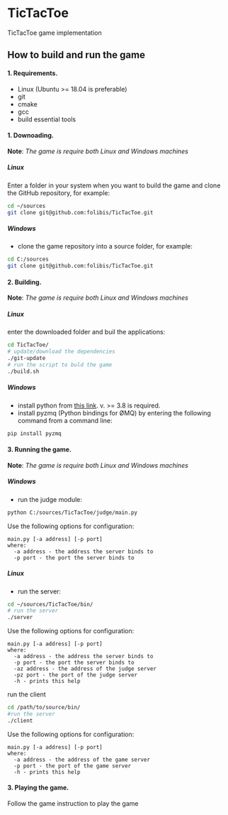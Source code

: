 # TicTacToe
TicTacToe game implementation

## How to build and run the game ##


#### 1. Requirements. ####
* Linux (Ubuntu >= 18.04 is preferable)
* git
* cmake
* gcc
* build essential tools

#### 1. Downoading. ####
**Note**: _The game is require both Linux and Windows machines_
##### Linux #####
Enter a folder in your system when you want to build the game and clone the GitHub repository, for example:
```bash
cd ~/sources
git clone git@github.com:folibis/TicTacToe.git 
```
##### Windows #####
* clone the game repository into a source folder, for example:
```bash
cd C:/sources
git clone git@github.com:folibis/TicTacToe.git 
```


#### 2. Building. ####
**Note**: _The game is require both Linux and Windows machines_

##### Linux #####
enter the downloaded folder and buil the applications:
```bash
cd TicTacToe/
# update/download the dependencies
./git-update
# run the script to buld the game
./build.sh
```
##### Windows #####
* install python from [this link](https://www.python.org/downloads/). v. >= 3.8 is required.
* install pyzmq (Python bindings for ØMQ) by entering the following command from a command line:
```bash
pip install pyzmq
```

#### 3. Running the game. ####
**Note**: _The game is require both Linux and Windows machines_
##### Windows #####
* run the judge module:
```bash
python C:/sources/TicTacToe/judge/main.py
```
Use the following options for configuration:
```
main.py [-a address] [-p port]
where:
  -a address - the address the server binds to
  -p port - the port the server binds to
```

##### Linux #####
* run the server:
```bash
cd ~/sources/TicTacToe/bin/
# run the server
./server
```
Use the following options for configuration:
```
main.py [-a address] [-p port]
where:
  -a address - the address the server binds to
  -p port - the port the server binds to
  -az address - the address of the judge server
  -pz port - the port of the judge server
  -h - prints this help
```

 run the client
```bash
cd /path/to/source/bin/
#run the server
./client
```
Use the following options for configuration:
```
main.py [-a address] [-p port]
where:
  -a address - the address of the game server
  -p port - the port of the game server 
  -h - prints this help
```

#### 3. Playing the game. ####
Follow the game instruction to play the game


